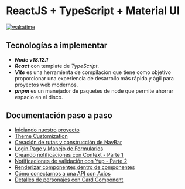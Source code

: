 # ReactJS + TypeScript + Material UI

[![wakatime](https://wakatime.com/badge/user/8ef73281-6d0a-4758-af11-fd880ca3009c/project/661a9ada-d031-4328-80fa-73074a6025f1.svg?style=for-the-badge)](https://wakatime.com/badge/user/8ef73281-6d0a-4758-af11-fd880ca3009c/project/661a9ada-d031-4328-80fa-73074a6025f1)

## Tecnologías a implementar

- ***Node v18.12.1***
- ***React*** con template de *TypeScript*.
- ***Vite*** es una herramienta de compilación que tiene como objetivo proporcionar una experiencia de desarrollo más rápida y ágil para proyectos web modernos.
- ***pnpm*** es un manejador de paquetes de node que permite ahorrar espacio en el disco.

## Documentación paso a paso

- [Iniciando nuestro proyecto](DOC/P1T1_Iniciando_nuestro_proyecto.md)
- [Theme Customization](DOC/P2T1_Theme_Customization.md)
- [Creación de rutas y construcción de NavBar](DOC/P3T1_Creacion_rutas_construccion_NavBar.md)
- [Login Page y Manejo de Formularios](DOC/P4T1_Login_Page_Manejo_Formularios.md)
- [Creando notificaciones con Context - Parte 1](DOC/P5T1_Creando_notificaciones_con_Context.md)
- [Notificaciones de validación con Yup - Parte 2](DOC/P5T2_Notificaciones_validacion_Yup.md)
- [Renderizar componentes dentro de componentes](DOC/P6T1_Renderizar_componentes_dentro_componentes.md)
- [Cómo conectarnos a una API con Axios](DOC/P7T1_Como_conectarnos_API_Axios.md)
- [Detalles de personajes con Card Component](DOC/P8T1_Detalles_personajes_Card_Component.md)

